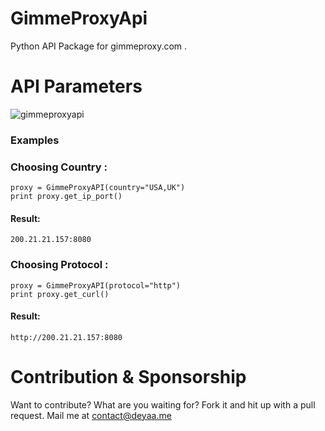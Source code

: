 # GimmeProxyApi
Python API Package for gimmeproxy.com .


# API Parameters
![gimmeproxyapi](https://user-images.githubusercontent.com/16267182/35398153-eb5e9374-01f9-11e8-9cf0-1bf646ae2732.PNG)


### Examples

### Choosing Country :
```
proxy = GimmeProxyAPI(country="USA,UK")
print proxy.get_ip_port()
```
#### Result:
`200.21.21.157:8080`


### Choosing Protocol :
```
proxy = GimmeProxyAPI(protocol="http")
print proxy.get_curl()
```
#### Result:
`http://200.21.21.157:8080`


# Contribution & Sponsorship
Want to contribute? What are you waiting for? Fork it and hit up with a pull request.
Mail me at contact@deyaa.me
